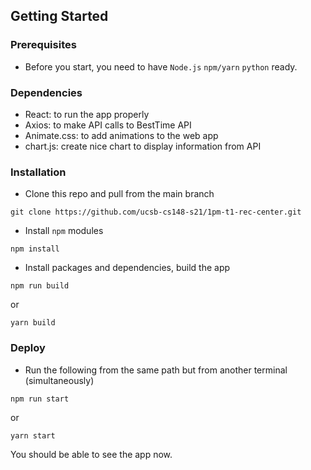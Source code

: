 ## Getting Started

### Prerequisites

- Before you start, you need to have `Node.js` `npm/yarn` `python` ready. 

### Dependencies

- React: to run the app properly
- Axios: to make API calls to BestTime API
- Animate.css: to add animations to the web app
- chart.js: create nice chart to display information from API

### Installation

- Clone this repo and pull from the main branch 
```
git clone https://github.com/ucsb-cs148-s21/1pm-t1-rec-center.git
```
- Install `npm` modules
```
npm install
```
- Install packages and dependencies, build the app
```
npm run build
```
or
```
yarn build
```

### Deploy

- Run the following from the same path but from another terminal (simultaneously)
```
npm run start
```
or
```
yarn start
```
You should be able to see the app now.
